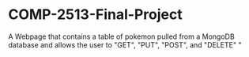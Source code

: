 # COMP-2513-Final-Project
A Webpage that contains a table of pokemon pulled from a MongoDB database and allows the user to "GET", "PUT", "POST", and "DELETE" "

